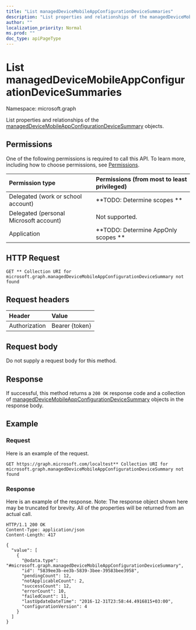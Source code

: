 ```yaml
---
title: "List managedDeviceMobileAppConfigurationDeviceSummaries"
description: "List properties and relationships of the managedDeviceMobileAppConfigurationDeviceSummary objects."
author: ""
localization_priority: Normal
ms.prod: ""
doc_type: apiPageType
---
```


# List managedDeviceMobileAppConfigurationDeviceSummaries

Namespace: microsoft.graph

List properties and relationships of the [managedDeviceMobileAppConfigurationDeviceSummary](../resources/manageddevicemobileappconfigurationdevicesummary.md) objects.

## Permissions
One of the following permissions is required to call this API. To learn more, including how to choose permissions, see [Permissions](/concepts/permissions-reference.md).

|Permission type|Permissions (from most to least privileged)|
|:---|:---|
|Delegated (work or school account)|**TODO: Determine scopes **|
|Delegated (personal Microsoft account)|Not supported.|
|Application|**TODO: Determine AppOnly scopes **|

## HTTP Request
<!-- {
  "blockType": "ignored"
}
-->
``` http
GET ** Collection URI for microsoft.graph.managedDeviceMobileAppConfigurationDeviceSummary not found
```

## Request headers
|Header|Value|
|:---|:---|
|Authorization|Bearer {token}|

## Request body
Do not supply a request body for this method.

## Response
If successful, this method returns a `200 OK` response code and a collection of [managedDeviceMobileAppConfigurationDeviceSummary](../resources/manageddevicemobileappconfigurationdevicesummary.md) objects in the response body.

## Example

### Request
Here is an example of the request.
<!-- {
  "blockType": "request",
  "name": "get_manageddevicemobileappconfigurationdevicesummary"
}
-->
``` http
GET https://graph.microsoft.com/localtest** Collection URI for microsoft.graph.managedDeviceMobileAppConfigurationDeviceSummary not found
```

### Response
Here is an example of the response. Note: The response object shown here may be truncated for brevity. All of the properties will be returned from an actual call.
<!-- {
  "blockType": "response",
  "truncated": true,
  "@odata.type": "collection(microsoft.graph.manageddevicemobileappconfigurationdevicesummary)"
}
-->
``` http
HTTP/1.1 200 OK
Content-Type: application/json
Content-Length: 417

{
  "value": [
    {
      "@odata.type": "#microsoft.graph.managedDeviceMobileAppConfigurationDeviceSummary",
      "id": "5839ee3b-ee3b-5839-3bee-39583bee3958",
      "pendingCount": 12,
      "notApplicableCount": 2,
      "successCount": 12,
      "errorCount": 10,
      "failedCount": 11,
      "lastUpdateDateTime": "2016-12-31T23:58:44.4916815+03:00",
      "configurationVersion": 4
    }
  ]
}
```

